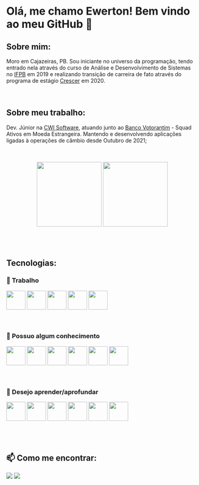 # Olá, me chamo Ewerton! Bem vindo ao meu GitHub 👋

## Sobre mim:
Moro em Cajazeiras, PB. Sou iniciante no universo da programação, tendo entrado nela através do curso de Análise e Desenvolvimento de Sistemas no <a href='https://ifpb.edu.br/'>IFPB</a> em 2019 e realizando transição de carreira de fato através do programa de estágio <a href='https://crescer.cwi.com.br/'>Crescer</a> em 2020.
<br><br><br>
## Sobre meu trabalho:
Dev. Júnior na <a href='https://cwi.com.br/'>CWI Software</a>, atuando junto ao <a href='https://www.bv.com.br/'>Banco Votorantim</a> - Squad Ativos em Moeda Estrangeira. Mantendo e desenvolvendo aplicações ligadas à operações de câmbio desde Outubro de 2021;
<br><br><br>
<div align='center'>
  <img height="170" src="https://github-readme-stats.vercel.app/api?username=ewertonmac&show_icons=true" />  <img height="170" src="https://github-readme-stats.vercel.app/api/top-langs/?username=ewertonmac&layout=compact" />
</div>
<br><br><br>

## Tecnologias:
### 🔭 Trabalho
<img width="50" height="50" src="https://cdn.jsdelivr.net/gh/devicons/devicon/icons/git/git-original.svg" />  <img width="50" height="50" src="https://cdn.jsdelivr.net/gh/devicons/devicon/icons/bitbucket/bitbucket-original-wordmark.svg" />  <img width="50" height="50" src="https://cdn.jsdelivr.net/gh/devicons/devicon/icons/java/java-original-wordmark.svg" />  <img width="50" height="50" src="https://cdn.jsdelivr.net/gh/devicons/devicon/icons/spring/spring-original-wordmark.svg" />  <img width="50" height="50" src="https://cdn.jsdelivr.net/gh/devicons/devicon/icons/microsoftsqlserver/microsoftsqlserver-plain-wordmark.svg" />
<br><br><br>
### 🚀 Possuo algum conhecimento

<img width="50" height="50" src="https://cdn.jsdelivr.net/gh/devicons/devicon/icons/html5/html5-original-wordmark.svg" />  <img width="50" height="50" src="https://cdn.jsdelivr.net/gh/devicons/devicon/icons/css3/css3-original-wordmark.svg" />  <img width="50" height="50" src="https://cdn.jsdelivr.net/gh/devicons/devicon/icons/javascript/javascript-original.svg" />  <img width="50" height="50" src="https://cdn.jsdelivr.net/gh/devicons/devicon/icons/nodejs/nodejs-original.svg" />  <img width="50" height="50" src="https://cdn.jsdelivr.net/gh/devicons/devicon/icons/react/react-original-wordmark.svg" />  <img width="50" height="50" src="https://cdn.jsdelivr.net/gh/devicons/devicon/icons/angularjs/angularjs-original.svg" />
<br><br><br>
### 🌱 Desejo aprender/aprofundar

<img width="50" height="50" src="https://cdn.jsdelivr.net/gh/devicons/devicon/icons/kubernetes/kubernetes-plain-wordmark.svg" />  <img width="50" height="50" src="https://cdn.jsdelivr.net/gh/devicons/devicon/icons/apachekafka/apachekafka-original-wordmark.svg" />  <img width="50" height="50" src="https://cdn.jsdelivr.net/gh/devicons/devicon/icons/redis/redis-original-wordmark.svg" />  <img width="50" height="50" src="https://cdn.jsdelivr.net/gh/devicons/devicon/icons/mongodb/mongodb-original-wordmark.svg" />  <img width="50" height="50" src="https://cdn.jsdelivr.net/gh/devicons/devicon/icons/jenkins/jenkins-original.svg" />  <img width="50" height="50" src="https://cdn.jsdelivr.net/gh/devicons/devicon/icons/googlecloud/googlecloud-original.svg" />                    
<br><br><br>
## 📫 Como me encontrar:

<a href="mailto:ewertoncz@gmail.com"><img src="https://img.shields.io/badge/Gmail-D14836?style=for-the-badge&logo=gmail&logoColor=white"/></a>    <a href="https://www.linkedin.com/in/ewertonmac/"><img src="https://img.shields.io/badge/LinkedIn-0077B5?style=for-the-badge&logo=linkedin&logoColor=white"/></a>
